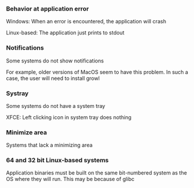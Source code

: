 
### Behavior at application error

Windows: When an error is encountered, the application will crash

Linux-based: The application just prints to stdout

### Notifications

Some systems do not show notifications

For example, older versions of MacOS seem to have this problem. In such a case, the user will need to install growl

### Systray

Some systems do not have a system tray

XFCE: Left clicking icon in system tray does nothing

### Minimize area

Systems that lack a minimizing area

### 64 and 32 bit Linux-based systems

Application binaries must be built on the same bit-numbered system as the OS where they will run. This may be because of glibc

